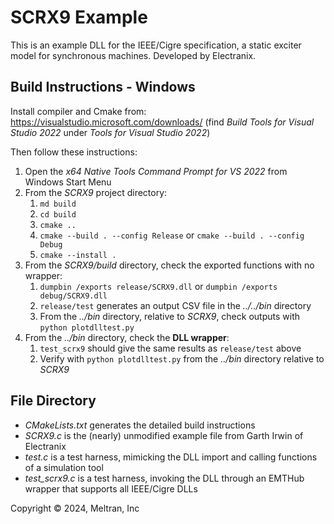 # SCRX9 Example

This is an example DLL for the IEEE/Cigre specification, a static exciter model
for synchronous machines. Developed by Electranix.

## Build Instructions - Windows

Install compiler and Cmake from: https://visualstudio.microsoft.com/downloads/
(find *Build Tools for Visual Studio 2022* under *Tools for Visual Studio 2022*)

Then follow these instructions:

1. Open the *x64 Native Tools Command Prompt for VS 2022* from Windows Start Menu
2. From the _SCRX9_ project directory:
    1. `md build`
    2. `cd build`
    3. `cmake ..`
    4. `cmake --build . --config Release` or `cmake --build . --config Debug`
    5. `cmake --install .`
3. From the _SCRX9/build_ directory, check the exported functions with no wrapper:
    1. `dumpbin /exports release/SCRX9.dll` or `dumpbin /exports debug/SCRX9.dll`
    2. `release/test` generates an output CSV file in the _../../bin_ directory
    3. From the _../bin_ directory, relative to _SCRX9_, check outputs with `python plotdlltest.py`
4. From the _../bin_ directory, check the **DLL wrapper**:
    1. `test_scrx9` should give the same results as `release/test` above
    2. Verify with `python plotdlltest.py` from the _../bin_ directory relative to _SCRX9_

## File Directory

- _CMakeLists.txt_ generates the detailed build instructions
- _SCRX9.c_ is the (nearly) unmodified example file from Garth Irwin of Electranix
- _test.c_ is a test harness, mimicking the DLL import and calling functions of a simulation tool
- _test_scrx9.c_ is a test harness, invoking the DLL through an EMTHub wrapper that supports all IEEE/Cigre DLLs

Copyright &copy; 2024, Meltran, Inc
